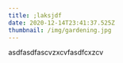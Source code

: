 ```yaml
---
title: ;laksjdf
date: 2020-12-14T23:41:37.525Z
thumbnail: /img/gardening.jpg
---
```

asdfasdfascvzxcvfasdfcxzcv
